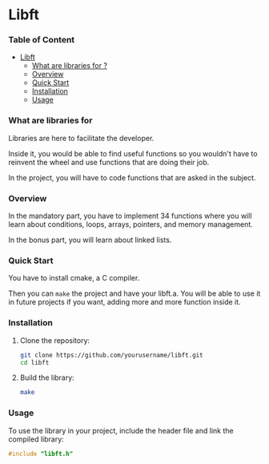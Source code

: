 # Libft

### Table of Content
- [Libft](#libft)
    - [What are libraries for ?](#what-are-libraries-for)
    - [Overview](#overview)
    - [Quick Start](#quick-start)
    - [Installation](#installation)
    - [Usage](#usage)


### What are libraries for
Libraries are here to facilitate the developer.

Inside it, you would be able to find useful functions so you wouldn't have to reinvent the wheel and use functions that are doing their job.

In the project, you will have to code functions that are asked in the subject.

### Overview
In the mandatory part, you have to implement 34 functions where you will learn about conditions, loops, arrays, pointers, and memory management.

In the bonus part, you will learn about linked lists.


### Quick Start
You have to install cmake, a C compiler.

Then you can `make` the project and have your libft.a. You will be able to use it in future projects if you want, adding more and more function inside it.


### Installation
1. Clone the repository:
    ```sh
    git clone https://github.com/yourusername/libft.git
    cd libft
    ```

2. Build the library:
    ```sh
    make
    ```


### Usage
To use the library in your project, include the header file and link the compiled library:
```c
#include "libft.h"
```